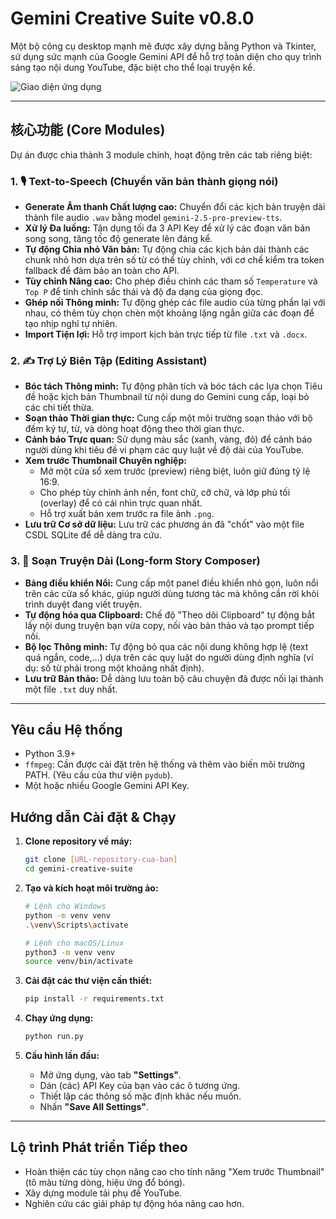 # Gemini Creative Suite v0.8.0

Một bộ công cụ desktop mạnh mẽ được xây dựng bằng Python và Tkinter, sử dụng sức mạnh của Google Gemini API để hỗ trợ toàn diện cho quy trình sáng tạo nội dung YouTube, đặc biệt cho thể loại truyện kể.

![Giao diện ứng dụng](https://i.imgur.com/image_5edff8.png)

---

## 核心功能 (Core Modules)

Dự án được chia thành 3 module chính, hoạt động trên các tab riêng biệt:

### 1. 🎙️ **Text-to-Speech (Chuyển văn bản thành giọng nói)**
- **Generate Âm thanh Chất lượng cao:** Chuyển đổi các kịch bản truyện dài thành file audio `.wav` bằng model `gemini-2.5-pro-preview-tts`.
- **Xử lý Đa luồng:** Tận dụng tối đa 3 API Key để xử lý các đoạn văn bản song song, tăng tốc độ generate lên đáng kể.
- **Tự động Chia nhỏ Văn bản:** Tự động chia các kịch bản dài thành các chunk nhỏ hơn dựa trên số từ có thể tùy chỉnh, với cơ chế kiểm tra token fallback để đảm bảo an toàn cho API.
- **Tùy chỉnh Nâng cao:** Cho phép điều chỉnh các tham số `Temperature` và `Top P` để tinh chỉnh sắc thái và độ đa dạng của giọng đọc.
- **Ghép nối Thông minh:** Tự động ghép các file audio của từng phần lại với nhau, có thêm tùy chọn chèn một khoảng lặng ngắn giữa các đoạn để tạo nhịp nghỉ tự nhiên.
- **Import Tiện lợi:** Hỗ trợ import kịch bản trực tiếp từ file `.txt` và `.docx`.

### 2. ✍️ **Trợ Lý Biên Tập (Editing Assistant)**
- **Bóc tách Thông minh:** Tự động phân tích và bóc tách các lựa chọn Tiêu đề hoặc kịch bản Thumbnail từ nội dung do Gemini cung cấp, loại bỏ các chi tiết thừa.
- **Soạn thảo Thời gian thực:** Cung cấp một môi trường soạn thảo với bộ đếm ký tự, từ, và dòng hoạt động theo thời gian thực.
- **Cảnh báo Trực quan:** Sử dụng màu sắc (xanh, vàng, đỏ) để cảnh báo người dùng khi tiêu đề vi phạm các quy luật về độ dài của YouTube.
- **Xem trước Thumbnail Chuyên nghiệp:**
    - Mở một cửa sổ xem trước (preview) riêng biệt, luôn giữ đúng tỷ lệ 16:9.
    - Cho phép tùy chỉnh ảnh nền, font chữ, cỡ chữ, và lớp phủ tối (overlay) để có cái nhìn trực quan nhất.
    - Hỗ trợ xuất bản xem trước ra file ảnh `.png`.
- **Lưu trữ Cơ sở dữ liệu:** Lưu trữ các phương án đã "chốt" vào một file CSDL SQLite để dễ dàng tra cứu.

### 3. 📖 **Soạn Truyện Dài (Long-form Story Composer)**
- **Bảng điều khiển Nổi:** Cung cấp một panel điều khiển nhỏ gọn, luôn nổi trên các cửa sổ khác, giúp người dùng tương tác mà không cần rời khỏi trình duyệt đang viết truyện.
- **Tự động hóa qua Clipboard:** Chế độ "Theo dõi Clipboard" tự động bắt lấy nội dung truyện bạn vừa copy, nối vào bản thảo và tạo prompt tiếp nối.
- **Bộ lọc Thông minh:** Tự động bỏ qua các nội dung không hợp lệ (text quá ngắn, code,...) dựa trên các quy luật do người dùng định nghĩa (ví dụ: số từ phải trong một khoảng nhất định).
- **Lưu trữ Bản thảo:** Dễ dàng lưu toàn bộ câu chuyện đã được nối lại thành một file `.txt` duy nhất.

---

## Yêu cầu Hệ thống

* Python 3.9+
* `ffmpeg`: Cần được cài đặt trên hệ thống và thêm vào biến môi trường PATH. (Yêu cầu của thư viện `pydub`).
* Một hoặc nhiều Google Gemini API Key.

## Hướng dẫn Cài đặt & Chạy

1.  **Clone repository về máy:**
    ```bash
    git clone [URL-repository-cua-ban]
    cd gemini-creative-suite 
    ```

2.  **Tạo và kích hoạt môi trường ảo:**
    ```bash
    # Lệnh cho Windows
    python -m venv venv
    .\venv\Scripts\activate

    # Lệnh cho macOS/Linux
    python3 -m venv venv
    source venv/bin/activate
    ```

3.  **Cài đặt các thư viện cần thiết:**
    ```bash
    pip install -r requirements.txt
    ```

4.  **Chạy ứng dụng:**
    ```bash
    python run.py
    ```

5.  **Cấu hình lần đầu:**
    * Mở ứng dụng, vào tab **"Settings"**.
    * Dán (các) API Key của bạn vào các ô tương ứng.
    * Thiết lập các thông số mặc định khác nếu muốn.
    * Nhấn **"Save All Settings"**.

---

## Lộ trình Phát triển Tiếp theo

-   Hoàn thiện các tùy chọn nâng cao cho tính năng "Xem trước Thumbnail" (tô màu từng dòng, hiệu ứng đổ bóng).
-   Xây dựng module tải phụ đề YouTube.
-   Nghiên cứu các giải pháp tự động hóa nâng cao hơn.